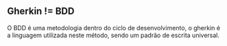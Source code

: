 ## Gherkin != BDD
O BDD é uma metodologia dentro do ciclo de desenvolvimento, o gherkin é a linguagem utilizada neste método, sendo um padrão de escrita universal.